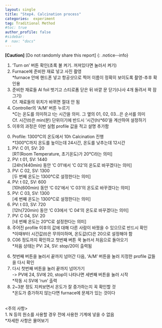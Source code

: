 ```yaml
---
layout: single
title: "Step4. Calcination process"
categories:  experiment
tag: Traditional Method
#toc: true
author_profile: false
#sidebar:
#  nav: "docs"
---
```


**[Caution]** [Do not randomly share this report]
{: .notice--info}

1. ‘Turn on’ 버튼 확인(초록 불 켜기. 꺼져있다면 눌러서 켜기)<br>
2. Furnace에 준비한 재료 넣고 사진 촬영<br>
 *furnace 안에 핸드폰 넣고 항공샷으로 찍어 이름이 정확히 보이도록 촬영-추후 확인용<br>
3. 준비한 재료들 Al foil 벗기고 스티로폼 닫은 뒤 바깥 문 닫기(나사 4개 돌려서 꽉 잠그기)<br>
 Cf. 재료들의 위치가 바뀌면 절대 안 됨<br>
4. Controller의 ‘A/M’ 버튼 누르기<br>
 *C는 온도를 의미하고 t는 시간을 의미. 그 옆의 01, 02, 03…은 순서를 의미<br>
 Cf. 시간(t)은 min(분) 단위이기에 반드시 ‘시간(h)*60’을 계산하여 설정하기<br>
5. 이후의 과정은 이번 실험 profile 값을 적고 설명 추가함<br>
  0) Profile: 1300℃의 온도에서 10h Calcination 진행<br>
   *1300℃까지 온도를 높이는데 24시간, 온도를 낮추는데 12시간<br>
  1) PV: C 01, SV: 20<br>
    [RT(Room Temperature, 초기온도)가 20℃라는 의미]<br>
  2) PV: t 01, SV: 1440<br>
    [24h(1440min) 동안 ‘C 01’에서 ‘C 02’의 온도로 바꾸겠다는 의미]<br>
  3) PV: C 02, SV: 1300<br>
    [두 번째 온도는 1300℃로 설정한다는 의미]<br>
  4) PV: t 02, SV: 600<br>
    [10h(600min) 동안 ‘C 02’에서 ‘C 03’의 온도로 바꾸겠다는 의미]<br>
  5) PV: C 03, SV: 1300<br>
    [세 번째 온도는 1300℃로 설정한다는 의미]<br>
  6) PV: t 03, SV: 720<br>
    [12h(720min) 동안 ‘C 03에서 ‘C 04’의 온도로 바꾸겠다는 의미]<br>
  7) PV: C 04, SV: 20<br>
    [네 번째 온도는 20℃로 설정한다는 의미]<br>
  8) 주어진 profile 이후의 값에 대해 다른 사람이 바꿨을 수 있으므로 반드시 확인<br>
   *이때부터 시간값(t)은 무의미하며, 온도값(C)은 20으로 설정해야 함<br>
  10) C06 정도까지 확인하고 첫번째 버튼 꾹 눌러서 처음으로 돌아오기<br>
   *처음 상태는 PV: 24, SV: stop/20이 출력됨<br>
6. 첫번째 버튼을 눌러서 끝까지 넘어간 다음, ‘A/M’ 버튼을 눌러 지정한 profile 값들을 다시 확인<br>
7. 다시 첫번째 버튼을 눌러 끝까지 넘어가기<br>
 -> PV에 24, SV에 20, stop이 나타나면 세번째 버튼을 눌러 시작<br>
 *작동 시 SV에 ‘run’ 출력<br>
8. 2~3분 정도 지켜보면서 온도가 잘 증가하는지 꼭 확인할 것<br>
 *온도가 증가하지 않는다면 furnace에 문제가 있는 것이다<br>
 <br>
<주의 사항><br>
1. N 등의 원소를 사용할 경우 전에 사용한 기계에 넣을 수 없음<br>
 *자세한 사항은 물어보기
